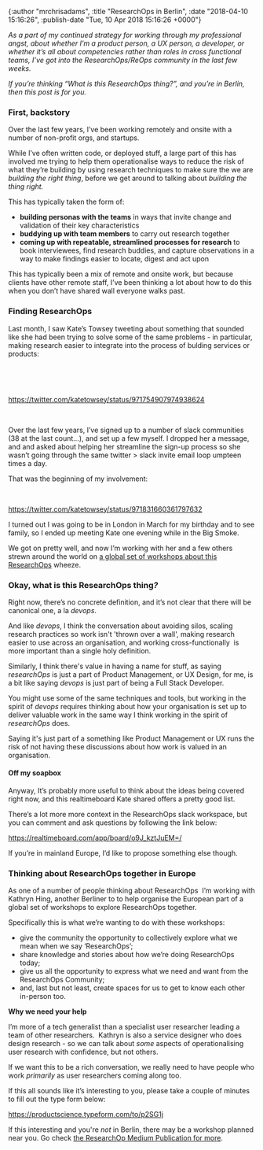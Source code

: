 

{:author "mrchrisadams", :title "ResearchOps in Berlin", :date "2018-04-10 15:16:26", :publish-date "Tue, 10 Apr 2018 15:16:26 +0000"}



<!-- content below -->

<i>As a part of my continued strategy for working through my professional angst, about whether I’m a product person, a UX person, a developer, or whether it’s all about competencies rather than roles in cross functional teams, I’ve got into the ResearchOps/ReOps community in the last few weeks.</i>

<i>If you’re thinking “What is this ResearchOps thing?”, and you’re in Berlin, then this post is for you.</i>

<h3>First, backstory</h3>

Over the last few years, I’ve been working remotely and onsite with a number of non-profit orgs, and startups.

While I’ve often written code, or deployed stuff, a large part of this has involved me trying to help them operationalise ways to reduce the risk of what they’re building by using research techniques to make sure the we are <i>building the right thing</i>, before we get around to talking about <i>building the thing right.</i>

This has typically taken the form of:

<ul>
    <li><b>building personas with the teams</b> in ways that invite change and validation of their key characteristics</li>
    <li><b>buddying up with team members</b> to carry out research together</li>
    <li><b>coming up with repeatable, streamlined processes for research</b> to book interviewees, find research buddies, and capture observations in a way to make findings easier to locate, digest and act upon</li>
</ul>

This has typically been a mix of remote and onsite work, but because clients have other remote staff, I’ve been thinking a lot about how to do this when you don’t have shared wall everyone walks past.

<h3>Finding ResearchOps</h3>

Last month, I saw Kate’s Towsey tweeting about something that sounded like she had been trying to solve some of the same problems - in particular, making research easier to integrate into the process of bulding services or products:

&nbsp;

&nbsp;

https://twitter.com/katetowsey/status/971754907974938624

&nbsp;

Over the last few years, I’ve signed up to a number of slack communities (38 at the last count…), and set up a few myself. I dropped her a message, and and asked about helping her streamline the sign-up process so she wasn’t going through the same twitter &gt; slack invite email loop umpteen times a day.

That was the beginning of my involvement:

&nbsp;

https://twitter.com/katetowsey/status/971831660361797632

I turned out I was going to be in London in March for my birthday and to see family, so I ended up meeting Kate one evening while in the Big Smoke.

We got on pretty well, and now I’m working with her and a few others strewn around the world on <a href="https://medium.com/@kate_53276/researchops-community-a-series-of-global-workshops-d48058ece814">a global set of workshops about this ResearchOps</a> wheeze.

<h3>Okay, what is this ResearchOps thing<i>?</i></h3>

Right now, there’s no concrete definition, and it’s not clear that there will be canonical one, a la <i>devops</i>.

And like <em>devops</em>, I think the conversation about avoiding silos, scaling research practices so work isn't 'thrown over a wall', making research easier to use across an organisation, and working cross-functionally  is more important than a single holy definition.

Similarly, I think there's value in having a name for stuff, as saying r<em>esearchOps</em> is just a part of Product Management, or UX Design, for me, is a bit like saying <em>devops </em>is just part of being a Full Stack Developer.

You might use some of the same techniques and tools, but working in the spirit of <em>devops</em> requires thinking about how your organisation is set up to deliver valuable work in the same way I think working in the spirit of <em>researchOps</em> does.

Saying it's just part of a something like Product Management or UX runs the risk of not having these discussions about how work is valued in an organisation.

<h4>Off my soapbox</h4>

Anyway, It’s probably more useful to think about the ideas being covered right now, and this realtimeboard Kate shared offers a pretty good list.

There’s a lot more more context in the ResearchOps slack workspace, but you can comment and ask questions by following the link below:

<a href="https://realtimeboard.com/app/board/o9J_kztJuEM=/">https://realtimeboard.com/app/board/o9J_kztJuEM=/</a>

If you’re in mainland Europe, I’d like to propose something else though.

<h3>Thinking about ResearchOps together in Europe</h3>

As one of a number of people thinking about ResearchOps  I’m working with Kathryn Hing, another Berliner to to help organise the European part of a global set of workshops to explore ResearchOps together.

Specifically this is what we’re wanting to do with these workshops:

<ul>
    <li>give the community the opportunity to collectively explore what we mean when we say ‘ResearchOps’;</li>
    <li>share knowledge and stories about how we’re doing ResearchOps today;</li>
    <li>give us all the opportunity to express what we need and want from the ResearchOps Community;</li>
    <li>and, last but not least, create spaces for us to get to know each other in-person too.</li>
</ul>

<b>Why we need your help</b>

I’m more of a tech generalist than a specialist user researcher leading a team of other researchers.  Kathryn is also a service designer who does design research - so we can talk about <em>some</em> aspects of operationalising user research with confidence, but not others.

If we want this to be a rich conversation, we really need to have people who work <i>primarily</i> as user researchers coming along too.

If this all sounds like it’s interesting to you, please take a couple of minutes to fill out the type form below:

https://productscience.typeform.com/to/p2SG1j

If this interesting and you're <em>not</em> in Berlin, there may be a workshop planned near you. Go check <a href="https://medium.com/@kate_53276/researchops-community-a-series-of-global-workshops-d48058ece814">the ResearchOp Medium Publication for more</a>.

